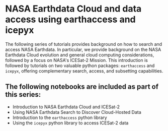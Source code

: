 # NASA Earthdata Cloud and data access using earthaccess and icepyx

The following series of tutorials provides background on how to search and access NASA Earthdata. In particular, we provide background on the NASA Earthdata Cloud evolution and general cloud computing considerations, followed by a focus on NASA's ICESat-2 Mission. This introduction is followed by tutorials on two valuable python packages: `earthaccess` and `icepyx`, offering complementary search, access, and subsetting capabilities. 

## The following notebooks are included as part of this series:
* Introduction to NASA Earthdata Cloud and ICESat-2
* Using NASA Earthdata Search to Discover Cloud-Hosted Data
* Introduction to the `earthaccess` python library
* Using the `icepyx` python library to access ICESat-2 data
